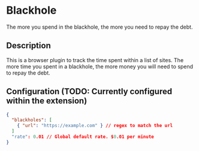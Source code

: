 # Blackhole

The more you spend in the blackhole, the more you need to repay the debt.

## Description

This is a browser plugin to track the time spent within a list of sites.
The more time you spent in a blackhole, the more money you will need to
spend to repay the debt.

## Configuration (TODO: Currently configured within the extension)

```json
{
  "blackholes": [
    { "url": "https://example.com" } // regex to match the url
  ]
  "rate": 0.01 // Global default rate. $0.01 per minute
}
```
